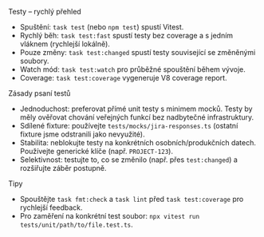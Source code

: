 Testy – rychlý přehled

- Spuštění: `task test` (nebo `npm test`) spustí Vitest.
- Rychlý běh: `task test:fast` spustí testy bez coverage a s jedním vláknem (rychlejší lokálně).
- Pouze změny: `task test:changed` spustí testy související se změněnými soubory.
- Watch mód: `task test:watch` pro průběžné spouštění během vývoje.
- Coverage: `task test:coverage` vygeneruje V8 coverage report.

Zásady psaní testů

- Jednoduchost: preferovat přímé unit testy s minimem mocků. Testy by měly ověřovat chování veřejných funkcí bez nadbytečné infrastruktury.
- Sdílené fixture: používejte `tests/mocks/jira-responses.ts` (ostatní fixture jsme odstranili jako nevyužité).
- Stabilita: neblokujte testy na konkrétních osobních/produkčních datech. Používejte generické klíče (např. `PROJECT-123`).
- Selektivnost: testujte to, co se změnilo (např. přes `test:changed`) a rozšiřujte záběr postupně.

Tipy

- Spouštějte `task fmt:check` a `task lint` před `task test:coverage` pro rychlejší feedback.
- Pro zaměření na konkrétní test soubor: `npx vitest run tests/unit/path/to/file.test.ts`.
